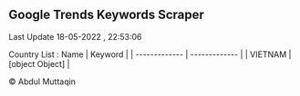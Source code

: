 

## Google Trends Keywords Scraper 
 
Last Update 18-05-2022 , 22:53:06

Country List :
 Name  | Keyword |
| ------------- | ------------- |
| VIETNAM | [object Object] |



© Abdul Muttaqin 
